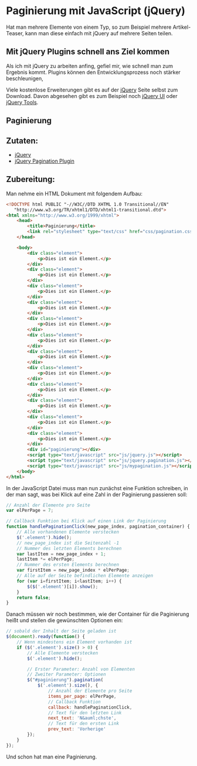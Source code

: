 Paginierung mit JavaScript (jQuery)
==========

Hat man mehrere Elemente von einem Typ, so zum Beispiel mehrere Artikel-Teaser, kann man diese einfach mit jQuery auf
mehrere Seiten teilen.

Mit jQuery Plugins schnell ans Ziel kommen
-------------

Als ich mit jQuery zu arbeiten anfing, gefiel mir, wie schnell man zum Ergebnis kommt.
Plugins können den Entwicklungsprozess noch stärker beschleunigen,

Viele kostenlose Erweiterungen gibt es auf der <a href="http://plugins.jquery.com/" target="_blank">jQuery</a>
Seite selbst zum Download. Davon abgesehen gibt es zum Beispiel noch
<a href="http://jqueryui.com/" target="_blank">jQuery UI</a> oder
<a href="http://flowplayer.org/tools/" target="_blank">jQuery Tools</a>.

Paginierung
-------------

Zutaten:
------------

- <a href="http://docs.jquery.com/Downloading_jQuery" target="_blank">jQuery</a>
- <a href="http://plugins.jquery.com/project/pagination" target="_blank">jQuery Pagination Plugin</a>

Zubereitung:
------------

Man nehme ein HTML Dokument mit folgendem Aufbau:

```html
<!DOCTYPE html PUBLIC "-//W3C//DTD XHTML 1.0 Transitional//EN"
   "http://www.w3.org/TR/xhtml1/DTD/xhtml1-transitional.dtd">
<html xmlns="http://www.w3.org/1999/xhtml">
    <head>
        <title>Paginierung</title>
        <link rel="stylesheet" type="text/css" href="css/pagination.css"/>
    </head>

    <body>
        <div class="element">
            <p>Dies ist ein Element.</p>
        </div>
        <div class="element">
            <p>Dies ist ein Element.</p>
        </div>
        <div class="element">
            <p>Dies ist ein Element.</p>
        </div>
        <div class="element">
            <p>Dies ist ein Element.</p>
        </div>
        <div class="element">
            <p>Dies ist ein Element.</p>
        </div>
        <div class="element">
            <p>Dies ist ein Element.</p>
        </div>
        <div class="element">
            <p>Dies ist ein Element.</p>
        </div>
        <div class="element">
            <p>Dies ist ein Element.</p>
        </div>
        <div class="element">
            <p>Dies ist ein Element.</p>
        </div>
        <div class="element">
            <p>Dies ist ein Element.</p>
        </div>
        <div class="element">
            <p>Dies ist ein Element.</p>
        </div>
        <div class="element">
            <p>Dies ist ein Element.</p>
        </div>
        <div id="paginierung"></div>
        <script type="text/javascript" src="js/jquery.js"></script>
        <script type="text/javascript" src="js/jquery.pagination.js"></script>
        <script type="text/javascript" src="js/mypagination.js"></script>
    </body>
</html>
```

In der JavaScript Datei muss man nun zunächst eine Funktion schreiben, in der man sagt, was bei Klick auf
eine Zahl in der Paginierung passieren soll:

```javascript
// Anzahl der Elemente pro Seite
var elPerPage = 7;

// Callback Funktion bei Klick auf einen Link der Paginierung
function handlePaginationClick(new_page_index, pagination_container) {
	// Alle vorhandenen Elemente verstecken
	$('.element').hide();
	// new_page_index ist die Seitenzahl -1
	// Nummer des letzten Elements berechnen
	var lastItem = new_page_index + 1;
	lastItem *= elPerPage;
	// Nummer des ersten Elements berechnen
	var firstItem = new_page_index * elPerPage;
	// Alle auf der Seite befindlichen Elemente anzeigen
	for (var i=firstItem; i<lastItem; i++) {
	    $($('.element')[i]).show();
	}
	return false;
}
```

Danach müssen wir noch bestimmen, wie der Container für die Paginierung heißt und stellen die gewünschten
Optionen ein:

```javascript
// sobald der Inhalt der Seite geladen ist
$(document).ready(function() {
	// Wenn mindestens ein Element vorhanden ist
	if ($('.element').size() > 0) {
		// Alle Elemente verstecken
		$('.element').hide();

		// Erster Parameter: Anzahl von Elementen
		// Zweiter Parameter: Optionen
		$("#paginierung").pagination(
			$('.element').size(), {
				// Anzahl der Elemente pro Seite
				items_per_page: elPerPage,
				// Callback Funktion
				callback: handlePaginationClick,
				// Text für den letzten Link
				next_text: 'N&auml;chste',
				// Text für den ersten Link
				prev_text: 'Vorherige'
		});
	}
});
```

Und schon hat man eine Paginierung.